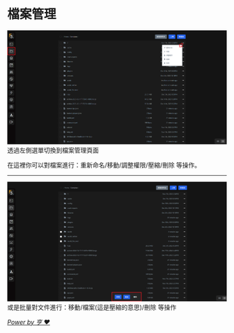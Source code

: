 # 檔案管理
![img](/img/panels/2.png)
透過左側選單切換到檔案管理頁面

在這裡你可以對檔案進行：重新命名/移動/調整權限/壓縮/刪除 等操作。

---
![img](/img/panels/2-1.png)
或是批量對文件進行：移動/檔案(這是壓縮的意思)/刪除 等操作

*[Power by 亨 ❤](https://github.com/HansHans135)*